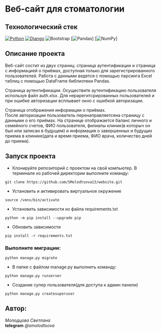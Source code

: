 # Веб-сайт для стоматологии


## Технологический стек
[![Python](https://img.shields.io/badge/-Python-464646?style=flat&logo=Python&logoColor=56C0C0&color=008080)](https://www.python.org/)
[![Django](https://img.shields.io/badge/-Django-464646?style=flat&logo=Django&logoColor=56C0C0&color=008080)](https://www.djangoproject.com/)
![Bootstrap](https://img.shields.io/badge/bootstrap-464646?style=flat&logo=bootstrap&logoColor=56C0C0&color=008080)
[![Pandas](https://img.shields.io/badge/-pandas-464646?style=flat&logo=pandas&logoColor=56C0C0&color=008080)]
[![NumPy](https://img.shields.io/badge/-NumPy-464646?style=flat&logo=NumPy&logoColor=56C0C0&color=008080)]


## Описание проекта 

Веб-сайт состит из двух страниц:  страница аутентификации и страница с информацией о приёмах, доступная только для зарегистрированного пользователей. Работа с данными ведется с помощью парсинга Excel таблиц с помощью DataFrame библиотеки Pandas.

Страница аутентификации. Осуществите аутентификацию пользователя используя файл auth.xlsx. 
Для нерарегитсрированных пользователей и при ошибке авторизации всплывает окно с ошибкой авторизации.

Страница отображения информации о приёмах.  
После авторизации пользователь перенаправляетсяна страницу с данными о его приёмах. На странице отображается баланс личного и семейного счетов, ФИО пользователя, филиалы клиник(в которыч он был или записан в будущем) и информация о завершенных и будущих приема в клинике(дата и время приема, ФИО врача, количество дней до приема).

## Запуск проекта

- Клонируйте репозиторий с проектом на свой компьютер. В терминале из рабочей директории выполните команду:
```
git clone https://github.com/SMolodtsova13/website.git
```

- Установить и активировать виртуальное окружение

```
source /venv/bin/activate
```

- Установить зависимости из файла requirements.txt

```
python -m pip install --upgrade pip
```
- Обновить зависимости
```
pip install -r requirements.txt
```

### Выполните миграции:
```
python manage.py migrate
```

- В папке с файлом manage.py выполнить команду:
```
python manage.py runserver
```

- Создание супер пользователя(для доступа к админ панели)
```
python manage.py createsuperuser
```

## Автор:  
_Молодцова Светлана_  
**telegram** _@smolodtsova_